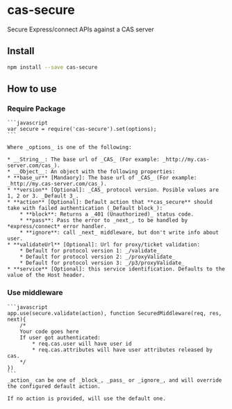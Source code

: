 # cas-secure

Secure Express/connect APIs against a CAS server

## Install

```bash
npm install --save cas-secure
```

## How to use

### Require Package
    ```javascript
    var secure = require('cas-secure').set(options);
    ```

    Where _options_ is one of the following:

    * __String__: The base url of _CAS_ (For example: _http://my.cas-server.com/cas_).
    * __Object__: An object with the following properties:
    * **base_ur** [Mandaory]: The base url of _CAS_ (For example: _http://my.cas-server.com/cas_).
    * **version** [Optional]: _CAS_ protocol version. Posible values are 1, 2 or 3. _Default 3_.
    * **action** [Optional]: Default action that **cas_secure** should take with failed authentication (_Default block_):
        * **block**: Returns a _401 (Unauthorized)_ status code.
        * **pass**: Pass the error to _next_, to be handled by *express/connect* error handler.
        * **ignore**: call _next_ middleware, but don't write info about user.
    * **validateUrl** [Optional]: Url for proxy/ticket validation:
        * Default for protocol version 1: _/validate_
        * Default for protocol version 2: _/proxyValidate_
        * Default for protocol version 3: _/p3/proxyValidate_
    * **service** [Optional]: this service identification. Defaults to the value of the Host header.

### Use middleware

    ```javascript
    app.use(secure.validate(action), function SecuredMiddleware(req, res, next){
        /* 
        Your code goes here
        If user got authenticated:
            * req.cas.user will have user id
            * req.cas.attributes will have user attributes released by cas.
        */
    })
    ```
    _action_ can be one of _block_, _pass_ or _ignore_, and will override the configured default action.

    If no action is provided, will use the default one.


